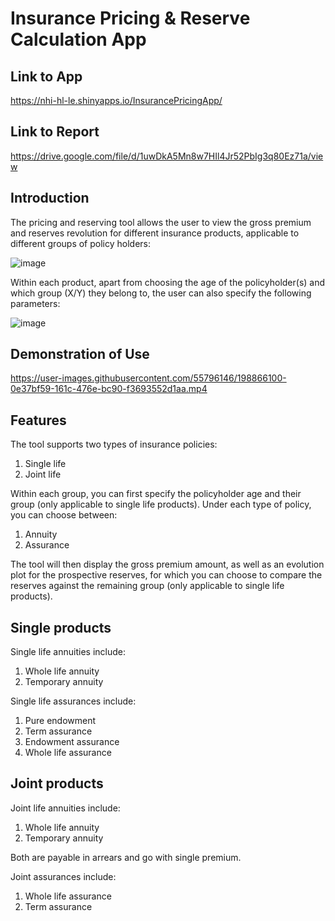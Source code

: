 # Insurance Pricing & Reserve Calculation App

## Link to App 

https://nhi-hl-le.shinyapps.io/InsurancePricingApp/ 

## Link to Report

https://drive.google.com/file/d/1uwDkA5Mn8w7HIl4Jr52PbIg3q80Ez71a/view

## Introduction

The pricing and reserving tool allows the user to view the gross premium and reserves revolution for different insurance products, applicable to different groups of policy holders:

![image](https://user-images.githubusercontent.com/55796146/198866226-ce500da3-cebc-42af-b97e-331a59448eab.png)

Within each product, apart from choosing the age of the policyholder(s) and which group (X/Y) they belong to, the user can also specify the following parameters:

![image](https://user-images.githubusercontent.com/55796146/198866237-b28203bf-651e-45b2-9111-78882e14bc89.png)

## Demonstration of Use

https://user-images.githubusercontent.com/55796146/198866100-0e37bf59-161c-476e-bc90-f3693552d1aa.mp4


## Features

The tool supports two types of insurance policies:

1. Single life
2. Joint life

Within each group, you can first specify the policyholder age and their group (only applicable to single life products). Under each type of policy, you can choose between:

1. Annuity
2. Assurance

The tool will then display the gross premium amount, as well as an evolution plot for the prospective reserves, for which you can choose to compare the reserves against the remaining group (only applicable to single life products).

## Single products

Single life annuities include:

1. Whole life annuity
2. Temporary annuity

Single life assurances include:

1. Pure endowment
2. Term assurance
3. Endowment assurance
4. Whole life assurance

## Joint products

Joint life annuities include:

1. Whole life annuity
2. Temporary annuity

Both are payable in arrears and go with single premium. 

Joint assurances include:

1. Whole life assurance
2. Term assurance


